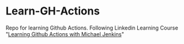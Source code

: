 # Learn-GH-Actions
Repo for learning Github Actions. Following Linkedin Learning Course "[Learning Github Actions with Michael Jenkins](https://www.linkedin.com/learning/learning-github-actions-2/)"
